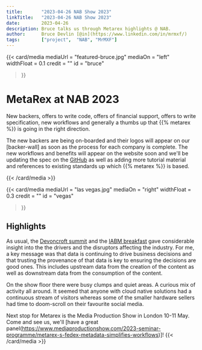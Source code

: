 ```yaml
---
title:       "2023-04-26 NAB Show 2023"
linkTitle:   "2023-04-26 NAB Show 2023"
date:        2023-04-26
description: Bruce talks us through Metarex highlights @ NAB.
author:      Bruce Devlin [@in](https://www.linkedin.com/in/mrmxf/)
tags:        ["project",  "NAB", "MrMXF"]
---
```


{{< card/media
      mediaUrl =  "featured-bruce.jpg"
      mediaOn  =  "left"
      widthFloat = 0.1
      credit   =  ""
      id       =  "bruce"
 >}}

# MetaRex at NAB 2023

New backers, offers to write code, offers of financial support, offers to write
specification, new workflows and generally a thumbs up that {{% metarex %}} is
going in the right direction.

The new backers are being on-boarded and their logos will appear on our
[backer-wall] as soon as the process for each company is complete. The new
workflows and benefits will appear on the website soon and we'll be updating the
spec on the [GitHub](https://github.com/metarex-media) as well as adding more
tutorial material and references to existing standards up which {{% metarex %}}
is based.


{{< /card/media >}}

<!-- ####################################################################### -->
{{< card/media
      mediaUrl =  "las vegas.jpg"
      mediaOn  =  "right"
      widthFloat = 0.3
      credit   =  ""
      id       =  "vegas"
 >}}

## Highlights

As usual, the [Devoncroft
summit](https://devoncroft.com/2023/04/10/full-agenda-and-speaker-line-up-for-2023-devoncroft-executive-summit-las-vegas/)
and the [IABM breakfast](https://theiabm.org/state-of-the-industry-breakfast/)
gave considerable insight into the the drivers and the disruptors affecting the
industry. For me, a key message was that data is continuing to drive business
decisions and that trusting the provenance of that data is key to ensuring the
decisions are good ones. This includes upstream data from the creation of the
content as well as downstream data from the consumption of the content.

On the show floor there were busy clumps and quiet areas. A curious mix of
activity all around. It seemed that anyone with cloud native solutions had a
continuous stream of visitors whereas some of the smaller hardware sellers had
time to doom-scroll on their favourite social media.

Next stop for Metarex is the Media Production Show in London 10-11 May. Come and
see us, we'll [have a great
panel(https://www.mediaproductionshow.com/2023-seminar-programme/metarex-s-fedex-metadata-simplifies-workflows)]!
{{< /card/media >}}
